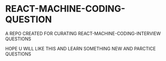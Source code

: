# REACT-MACHINE-CODING-QUESTION


A REPO CREATED FOR CURATING REACT-MACHINE-CODING-INTERVIEW QUESTIONS 


HOPE U WILL LIKE THIS AND LEARN SOMETHING NEW AND PARCTICE QUESTIONS
